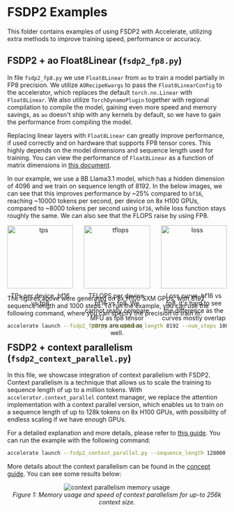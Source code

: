 # FSDP2 Examples

This folder contains examples of using FSDP2 with Accelerate, utilizing extra methods to improve training speed, performance or accuracy.

## FSDP2 + ao Float8Linear (`fsdp2_fp8.py`)

In file `fsdp2_fp8.py` we use `Float8Linear` from `ao` to train a model partially in FP8 precision. We utilize `AORecipeKwargs` to pass the `Float8LinearConfig` to the accelerator, 
which replaces the default `torch.nn.Linear` with `Float8Linear`. We also utilize `TorchDynamoPlugin` together with regional compilation to compile the model,
gaining even more speed and memory savings, as `ao` doesn't ship with any kernels by default, so we have to gain the performance from compiling the model.

Replacing linear layers with `Float8Linear` can greatly improve performance, if used correctly and on hardware that supports FP8 tensor cores. This highly depends on the model dimensions and sequence length used for training.
You can view the performance of `Float8Linear` as a function of matrix dimensions in [this document](https://github.com/pytorch/ao/blob/main/torchao/float8/README.md#performance). 

In our example, we use a 8B Llama3.1 model, which has a hidden dimension of 4096 and we train on sequence length of 8192. In the below images, we can see that this improves performance by ~25% compared to `bf16`, reaching ~10000 tokens per second, per device on 8x H100 GPUs, compared to ~8000 tokens per second using `bf16`, while loss function stays roughly the same. We can also see that the FLOPS raise by using FP8.

<div style="display: flex; gap: 25px;">
  <div style="text-align: center; width: 49%;">
    <img src="https://huggingface.co/datasets/huggingface/documentation-images/resolve/main/accelerate/examples/fsdp2/fp8_tps.png" alt="tps" style="width: 100%;">
    <p style="text-align: center; margin-top: 8px;">TPs per device, bf16 vs fp8</p>
  </div>
  <div style="text-align: center; width: 49%;">
    <img src="https://huggingface.co/datasets/huggingface/documentation-images/resolve/main/accelerate/examples/fsdp2/fp8_tflops.png" alt="tflops" style="width: 100%;">
    <p style="text-align: center; margin-top: 8px;">TFLOPS per device, bf16 vs fp8. We cannot really compare MFU as fp8 tensor cores are used as well.</p>
  </div>
  
  <div style="text-align: center; width: 49%;">  
    <img src="https://huggingface.co/datasets/huggingface/documentation-images/resolve/main/accelerate/examples/fsdp2/fp8_loss.png" alt="loss" style="width: 100%; max-width: 900px;">
    <p style="text-align: center; margin-top: 8px;">Loss curve, bf16 vs fp8, it's hard to see the difference as the curves mostly overlap</p>
  </div>
</div>

The figures above were generated on 8x H100 SXM GPUs, with 8192 sequence length and 1000 steps. To run the example, you can use the following command, where you can specify the precision to train in:

```bash
accelerate launch --fsdp2_fp8.py --sequence_length 8192 --num_steps 1000 --log_with wandb --precision [fp8 | bf16]
```

## FSDP2 + context parallelism (`fsdp2_context_parallel.py`)

In this file, we showcase integration of context parallelism with FSDP2. Context parallelism is a technique that allows us to scale the training to sequence length of up to a million tokens. With `accelerator.context_parallel` context manager, we replace the attention implementation with a context parallel version, which enables us to train on a sequence length of up to 128k tokens on 8x H100 GPUs, with possibility of endless scaling if we have enough GPUs.

For a detailed explanation and more details, please refer to [this guide](https://huggingface.co/docs/accelerate/concept_guides/context_parallel). You can run the example with the following command:

```bash
accelerate launch --fsdp2_context_parallel.py --sequence_length 128000 --num_steps 1000 --log_with wandb --cp_size 8 --cp_comm_strategy allgather
```

More details about the context parallelism can be found in the [concept guide](https://huggingface.co/docs/accelerate/concept_guides/context_parallel). You can see some results below:

<p align="center">
  <img src="https://huggingface.co/datasets/huggingface/documentation-images/resolve/main/accelerate/examples/fsdp2/cp_perf.png" alt="context parallelism memory usage" />
  <br>
  <em>Figure 1: Memory usage and speed of context parallelism for up-to 256k context size.</em>
</p>




